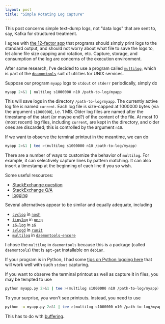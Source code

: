 ```yaml
---
layout: post
title: "Simple Rotating Log Capture"
---
```


This post concerns simple text-dump logs, not "data logs" that are sent to, say, Kafka for structured treatment.

I agree with [the 12-factor app](https://12factor.net/logs) that programs
should simply print logs to the standard output, and should not worry about 
what file to save the logs to, let alone file size capping and rotation, etc.
Capture, storage, and consumption of the log are concerns of the execution environment.

After some research, I've decided to use a program called [`multilog`](http://cr.yp.to/daemontools/multilog.html),
which is part of the [`deamontools`](http://cr.yp.to/daemontools.html) suit of utilities
for UNIX services.

Suppose our program `myapp` logs to `stdout` or `stderr` periodically, simply do

```sh
myapp 2>&1 | multilog s1000000 n10 /path-to-log/myapp
```

This will save logs in the directory `/path-to-log/myapp`.
The currently active log file is named `current`.
Each log file is size-capped at 1000000 bytes (via the argument `s1000000`), i.e. 1 MB.
Older log files are named after the timestamp of the start (or maybe end?)
of the content of the file.
At most 10 (most recent) log files, including `current`, are kept in the directory,
and older ones are discarded; this is controlled by the argument `n10`.


If we want to observe the terminal printout in the meantime,
we can do

```sh
myapp 2>&1 | tee >(multilog s1000000 n10 /path-to-log/myapp)
```

There are a number of ways to customize the behavior of `multilog`.
For example, it can selectively capture lines by pattern matching.
It can also insert a timestamp at the beginning of each line if you so wish.

Some useful resources:

- [StackExchange question](https://superuser.com/questions/291368/log-rotation-of-stdout)
- [StackExchange Q/A](https://unix.stackexchange.com/questions/326127/how-do-i-append-prepend-a-timestamp-to-grep-output/326166#326166)
- [logging](http://jdebp.eu/FGA/daemontools-family.html#Logging)

Several alternatives appear to be similar and equally adequate,
including

- [`cyclog`](http://jdebp.eu/Softwares/nosh/guide/cyclog.html) in [`nosh`](http://jdebp.eu/Softwares/nosh/)
- [`tinylog`](http://b0llix.net/perp/site.cgi?page=tinylog.8) in [`perp`](http://b0llix.net/perp/)
- [`s6-log`](http://skarnet.org/software/s6/s6-log.html) in [`s6`](http://skarnet.org/software/s6/index.html)
- [`svlogd`](http://smarden.org/runit/svlogd.8.html) in [`runit`](http://smarden.org/runit/index.html)
- [`multilog`](http://untroubled.org/daemontools-encore/multilog.8.html) in [`daemontools-encore`](http://untroubled.org/daemontools-encore/)

I chose the `multilog` in `daemontools` because this is a package (called `daemontools`) that is
`apt-get` installable on `debian`.

If your program is in Python, I had some [tips on Python logging here](https://zpz.github.io/python-project-tips/#logging)
that will work well with such `stdout` capturing.

If you want to observe the terminal printout as well as capture it in files, you may be tempted to use

```sh
python myapp.py 2>&1 | tee >(multilog s1000000 n10 /path-to-log/myapp)
```

To your surprise, you won't see printouts. Instead, you need to use

```sh
python -u myapp.py 2>&1 | tee >(multilog s1000000 n10 /path-to-log/myapp)
```

This has to do with [buffering](https://stackoverflow.com/questions/21662783/linux-tee-is-not-working-with-python).



